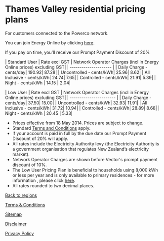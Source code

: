 # Thames Valley residential pricing plans
For customers connected to the Powerco network.

You can join Energy Online by clicking [here](http://www.energyonline.co.nz/Default.aspx?tabid=98).

<p class="intro">If you pay on time, you'll receive our Prompt Payment Discount of 20%</p>

| Standard User	| Rate excl GST	| Network Operator Charges (incl in Energy Online prices) excluding GST| 
| --------------------- | 
| Daily Charge - cents/day| 	190.92| 	87.28| 
| Uncontrolled - cents/kWh| 	25.96| 	8.62| 
| All Inclusive - cents/kWh| 	24.74| 	7.65| 
| Controlled - cents/kWh| 	21.91| 	5.39| 
| Night - cents/kWh	| 14.15	| 2.04| 
 

| Low User	| Rate excl GST	| Network Operator Charges (incl in Energy Online prices) excluding GST| 
| ----------------------- | 
| Daily Charge - cents/day| 	37.50| 	15.00| 
| Uncontrolled - cents/kWh| 	32.93| 	11.91| 
| All Inclusive - cents/kWh| 	31.72| 	10.94| 
| Controlled - cents/kWh| 	28.89| 	8.68| 
| Night - cents/kWh	| 20.45	| 5.33| 
 

- Prices effective from 18 May 2014. Prices are subject to change.
- Standard [Terms and Conditions](http://www.energyonline.co.nz/Default.aspx?tabid=169) apply.
- If your account is paid in full by the due date our Prompt Payment Discount of 20% will apply.
- All rates include the Electricity Authority levy (the Electricity Authority is a government organisation that regulates New Zealand’s electricity market).
- Network Operator Charges are shown before Vector's prompt payment discount of 10%.
- The Low User Pricing Plan is beneficial to households using 8,000 kWh or less per year and is only available to primary residences - for more information , please click [here](http://www.energyonline.co.nz/Default.aspx?tabid=148).
- All rates rounded to two decimal places.


[Back to regions](http://www.energyonline.co.nz/residential/pricing_plans/residential_electricity_pricing_plans)

[Terms & Conditions](http://www.energyonline.co.nz/terms)

[Sitemap](http://www.energyonline.co.nz/home/site_map)

[Disclaimer](http://www.energyonline.co.nz/home/site_map/disclaimer)

[Privacy Policy](http://www.energyonline.co.nz/home/site_map/privacy_policy)
